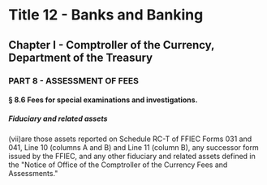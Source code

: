 
# Title 12 - Banks and Banking
## Chapter I - Comptroller of the Currency, Department of the Treasury
### PART 8 - ASSESSMENT OF FEES
#### § 8.6 Fees for special examinations and investigations.
##### Fiduciary and related assets

(vii)are those assets reported on Schedule RC-T of FFIEC Forms 031 and 041, Line 10 (columns A and B) and Line 11 (column B), any successor form issued by the FFIEC, and any other fiduciary and related assets defined in the "Notice of Office of the Comptroller of the Currency Fees and Assessments."
